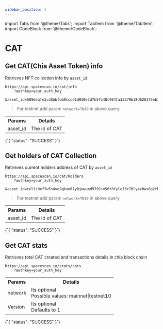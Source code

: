 ```yaml
---
sidebar_position: 3
---
```

import Tabs from '@theme/Tabs';
import TabItem from '@theme/TabItem';
import CodeBlock from '@theme/CodeBlock';

# CAT

## Get CAT(Chia Asset Token) info

Retrieves NFT collection info by `asset_id`

```
https://api.spacescan.io/cat/info
    ?authkey=your_auth_key
    &asset_id=509deafe3cd8bbfbb9ccce1d930e3d7b57b40c964fa33379b18d628175eb7a8f
```
> For testnet add param `network=TN10` in above query

<Tabs>
  <TabItem value="Request" label="Request" default>
    <table border="0">
        <tr><th colspan="10">Params</th><th>Details</th></tr>
        <tr><td colspan="10">asset_id</td><td>The id of CAT</td></tr>
    </table>
  </TabItem>
  <TabItem value="Response" label="Response">
  <CodeBlock language="jsx">
  {`{
    "status": "SUCCESS"
}`}
  </CodeBlock>
  </TabItem>
</Tabs>

## Get holders of CAT Collection 

Retrieves current holders address of CAT by `asset_id`

```
https://api.spacescan.io/cat/holders
    ?authkey=your_auth_key
    &asset_id=col1z0ef7w5n4vq9qkue67y8jnwumd9799sm50t8fyle73c70ly4z0ws0p2rhl
```
> For testnet add param `network=TN10` in above query

<Tabs>
  <TabItem value="Request" label="Request" default>
    <table border="0">
        <tr><th colspan="10">Params</th><th>Details</th></tr>
        <tr><td colspan="10">asset_id</td><td>The id of CAT</td></tr>
    </table>
  </TabItem>
  <TabItem value="Response" label="Response">
  <CodeBlock language="jsx">
  {`{
    "status": "SUCCESS"
}`}
  </CodeBlock>
  </TabItem>
</Tabs>


## Get CAT stats

Retrieves total CAT created and transactions details in chia block chain

```
https://api.spacescan.io/stats/cats
    ?authkey=your_auth_key
```

<Tabs>
  <TabItem value="Request" label="Request" default>
    <table border="0">
        <tr><th colspan="10">Params</th><th>Details</th></tr>
        <tr><td colspan="10">network</td><td>Its optional <br/>
            Possible values:
      mainnet|testnet10</td></tr>
      <tr><td colspan="10">Version</td><td>Its optional <br/>
      Defaults to 1</td></tr>
    </table>
  </TabItem>
  <TabItem value="Response" label="Response">
  <CodeBlock language="jsx">
  {`{
    "status": "SUCCESS"
}`}
  </CodeBlock>
  </TabItem>
</Tabs>
